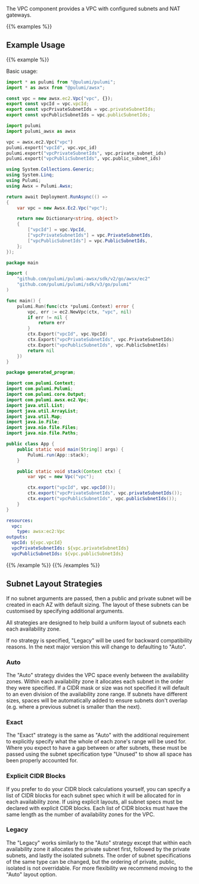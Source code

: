 The VPC component provides a VPC with configured subnets and NAT gateways.

{{% examples %}}

## Example Usage

{{% example %}}

Basic usage:

```typescript
import * as pulumi from "@pulumi/pulumi";
import * as awsx from "@pulumi/awsx";

const vpc = new awsx.ec2.Vpc("vpc", {});
export const vpcId = vpc.vpcId;
export const vpcPrivateSubnetIds = vpc.privateSubnetIds;
export const vpcPublicSubnetIds = vpc.publicSubnetIds;
```

```python
import pulumi
import pulumi_awsx as awsx

vpc = awsx.ec2.Vpc("vpc")
pulumi.export("vpcId", vpc.vpc_id)
pulumi.export("vpcPrivateSubnetIds", vpc.private_subnet_ids)
pulumi.export("vpcPublicSubnetIds", vpc.public_subnet_ids)
```

```csharp
using System.Collections.Generic;
using System.Linq;
using Pulumi;
using Awsx = Pulumi.Awsx;

return await Deployment.RunAsync(() => 
{
    var vpc = new Awsx.Ec2.Vpc("vpc");

    return new Dictionary<string, object?>
    {
        ["vpcId"] = vpc.VpcId,
        ["vpcPrivateSubnetIds"] = vpc.PrivateSubnetIds,
        ["vpcPublicSubnetIds"] = vpc.PublicSubnetIds,
    };
});
```

```go
package main

import (
	"github.com/pulumi/pulumi-awsx/sdk/v2/go/awsx/ec2"
	"github.com/pulumi/pulumi/sdk/v3/go/pulumi"
)

func main() {
	pulumi.Run(func(ctx *pulumi.Context) error {
		vpc, err := ec2.NewVpc(ctx, "vpc", nil)
		if err != nil {
			return err
		}
		ctx.Export("vpcId", vpc.VpcId)
		ctx.Export("vpcPrivateSubnetIds", vpc.PrivateSubnetIds)
		ctx.Export("vpcPublicSubnetIds", vpc.PublicSubnetIds)
		return nil
	})
}
```

```java
package generated_program;

import com.pulumi.Context;
import com.pulumi.Pulumi;
import com.pulumi.core.Output;
import com.pulumi.awsx.ec2.Vpc;
import java.util.List;
import java.util.ArrayList;
import java.util.Map;
import java.io.File;
import java.nio.file.Files;
import java.nio.file.Paths;

public class App {
    public static void main(String[] args) {
        Pulumi.run(App::stack);
    }

    public static void stack(Context ctx) {
        var vpc = new Vpc("vpc");

        ctx.export("vpcId", vpc.vpcId());
        ctx.export("vpcPrivateSubnetIds", vpc.privateSubnetIds());
        ctx.export("vpcPublicSubnetIds", vpc.publicSubnetIds());
    }
}
```

```yaml
resources:
  vpc:
    type: awsx:ec2:Vpc
outputs:
  vpcId: ${vpc.vpcId}
  vpcPrivateSubnetIds: ${vpc.privateSubnetIds}
  vpcPublicSubnetIds: ${vpc.publicSubnetIds}
```

{{% /example %}}
{{% /examples %}}

## Subnet Layout Strategies

If no subnet arguments are passed, then a public and private subnet will be created in each AZ with default sizing. The layout of these subnets can be customised by specifying additional arguments.

All strategies are designed to help build a uniform layout of subnets each each availability zone.

If no strategy is specified, "Legacy" will be used for backward compatibility reasons. In the next major version this will change to defaulting to "Auto".

### Auto

The "Auto" strategy divides the VPC space evenly between the availability zones. Within each availability zone it allocates each subnet in the order they were specified. If a CIDR mask or size was not specified it will default to an even division of the availability zone range. If subnets have different sizes, spaces will be automatically added to ensure subnets don't overlap (e.g. where a previous subnet is smaller than the next).

### Exact

The "Exact" strategy is the same as "Auto" with the additional requirement to explicitly specify what the whole of each zone's range will be used for. Where you expect to have a gap between or after subnets, these must be passed using the subnet specification type "Unused" to show all space has been properly accounted for.

### Explicit CIDR Blocks

If you prefer to do your CIDR block calculations yourself, you can specify a list of CIDR blocks for each subnet spec which it will be allocated for in each availability zone. If using explicit layouts, all subnet specs must be declared with explicit CIDR blocks. Each list of CIDR blocks must have the same length as the number of availability zones for the VPC.

### Legacy

The "Legacy" works similarly to the "Auto" strategy except that within each availability zone it allocates the private subnet first, followed by the private subnets, and lastly the isolated subnets. The order of subnet specifications of the same type can be changed, but the ordering of private, public, isolated is not overridable. For more flexibility we recommend moving to the "Auto" layout option.
